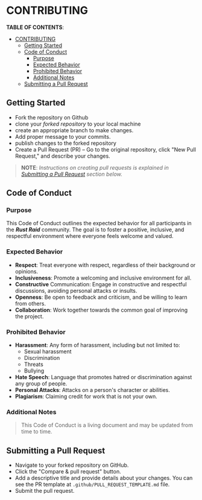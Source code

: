 # CONTRIBUTING

**TABLE OF CONTENTS**:

- [CONTRIBUTING](#contributing)
  - [Getting Started](#getting-started)
  - [Code of Conduct](#code-of-conduct)
    - [Purpose](#purpose)
    - [Expected Behavior](#expected-behavior)
    - [Prohibited Behavior](#prohibited-behavior)
    - [Additional Notes](#additional-notes)
  - [Submitting a Pull Request](#submitting-a-pull-request)

## Getting Started

- Fork the repository on Github
- clone your _forked repository_ to your local machine
- create an appropriate branch to make changes.
- Add proper message to your commits.
- publish changes to the forked repository
- Create a Pull Request (PR) – Go to the original repository,
  click "New Pull Request," and describe your changes.

> **NOTE**: _Instructions on creating pull requests is explained in_
> _[Submitting a Pull Request](#submitting-a-pull-request) section below._

## Code of Conduct

### Purpose

This Code of Conduct outlines the expected behavior for all participants in the
**_Rust Raid_** community. The goal is to foster a positive, inclusive, and
respectful environment where everyone feels welcome and valued.

### Expected Behavior

- **Respect**: Treat everyone with respect, regardless of their background or
  opinions.
- **Inclusiveness**: Promote a welcoming and inclusive environment for all.
- **Constructive** Communication: Engage in constructive and respectful
  discussions, avoiding personal attacks or insults.
- **Openness**: Be open to feedback and criticism, and be willing to learn from
  others.
- **Collaboration**: Work together towards the common goal of improving the
  project.

### Prohibited Behavior

- **Harassment**: Any form of harassment, including but not limited to:
  - Sexual harassment
  - Discrimination
  - Threats
  - Bullying
- **Hate Speech**: Language that promotes hatred or discrimination against any group of people.
- **Personal Attacks**: Attacks on a person's character or abilities.
- **Plagiarism**: Claiming credit for work that is not your own.

### Additional Notes

> This Code of Conduct is a living document and may be updated from time to time.

## Submitting a Pull Request

- Navigate to your forked repository on GitHub.
- Click the "Compare & pull request" button.
- Add a descriptive title and provide details about your changes. You can see the PR template at `.github/PULL_REQUEST_TEMPLATE.md` file.
- Submit the pull request.
